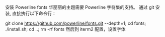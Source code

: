 安装 Powerline fonts
华丽丽的主题需要 Powerline 字符集的支持。
通过 git 安装, 直接执行以下命令行：

git clone https://github.com/powerline/fonts.git --depth=1; cd fonts; ./install.sh; cd ..; rm -rf fonts
然后到 iterm2 配置，设置字体